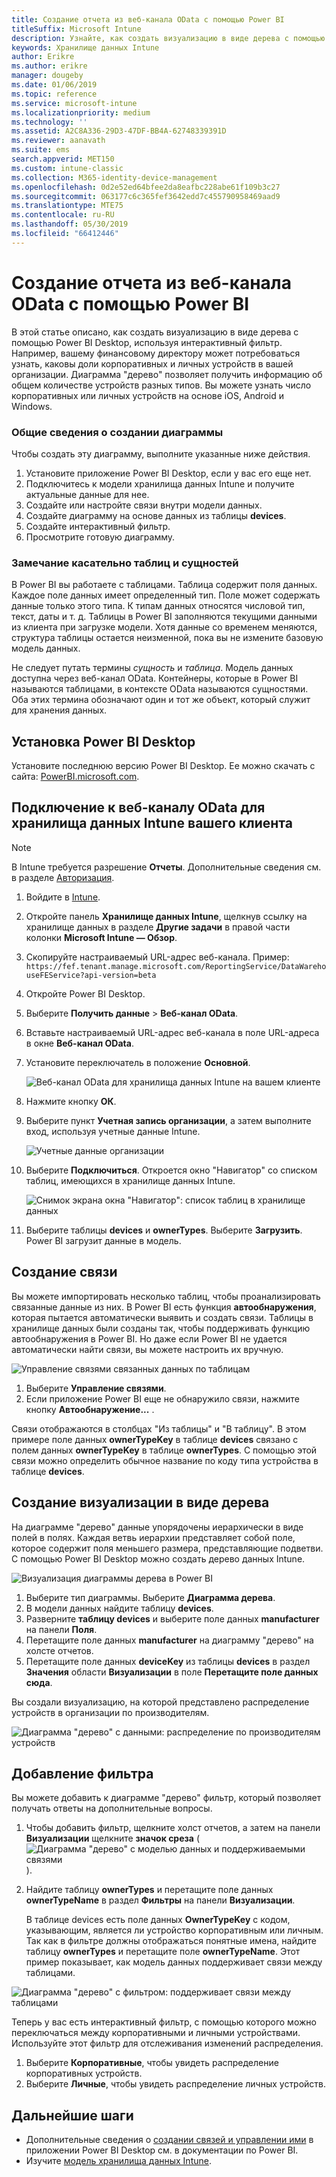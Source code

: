 ```yaml
---
title: Создание отчета из веб-канала OData с помощью Power BI
titleSuffix: Microsoft Intune
description: Узнайте, как создать визуализацию в виде дерева с помощью Power BI Desktop, используя интерактивный фильтр из API хранилища данных Intune.
keywords: Хранилище данных Intune
author: Erikre
ms.author: erikre
manager: dougeby
ms.date: 01/06/2019
ms.topic: reference
ms.service: microsoft-intune
ms.localizationpriority: medium
ms.technology: ''
ms.assetid: A2C8A336-29D3-47DF-BB4A-62748339391D
ms.reviewer: aanavath
ms.suite: ems
search.appverid: MET150
ms.custom: intune-classic
ms.collection: M365-identity-device-management
ms.openlocfilehash: 0d2e52ed64bfee2da8eafbc228abe61f109b3c27
ms.sourcegitcommit: 063177c6c365fef3642edd7c455790958469aad9
ms.translationtype: MTE75
ms.contentlocale: ru-RU
ms.lasthandoff: 05/30/2019
ms.locfileid: "66412446"
---
```

# <a name="create-a-report-from-the-odata-feed-with-power-bi"></a>Создание отчета из веб-канала OData с помощью Power BI

В этой статье описано, как создать визуализацию в виде дерева с помощью Power BI Desktop, используя интерактивный фильтр. Например, вашему финансовому директору может потребоваться узнать, каковы доли корпоративных и личных устройств в вашей организации. Диаграмма "дерево" позволяет получить информацию об общем количестве устройств разных типов. Вы можете узнать число корпоративных или личных устройств на основе iOS, Android и Windows.

### <a name="overview-of-creating-the-chart"></a>Общие сведения о создании диаграммы

Чтобы создать эту диаграмму, выполните указанные ниже действия.
1. Установите приложение Power BI Desktop, если у вас его еще нет.
2. Подключитесь к модели хранилища данных Intune и получите актуальные данные для нее.
3. Создайте или настройте связи внутри модели данных.
4. Создайте диаграмму на основе данных из таблицы **devices**.
5. Создайте интерактивный фильтр.
6. Просмотрите готовую диаграмму.

### <a name="a-note-about-tables-and-entities"></a>Замечание касательно таблиц и сущностей

В Power BI вы работаете с таблицами. Таблица содержит поля данных. Каждое поле данных имеет определенный тип. Поле может содержать данные только этого типа. К типам данных относятся числовой тип, текст, даты и т. д. Таблицы в Power BI заполняются текущими данными из клиента при загрузке модели. Хотя данные со временем меняются, структура таблицы остается неизменной, пока вы не измените базовую модель данных.

Не следует путать термины _сущность_ и _таблица_. Модель данных доступна через веб-канал OData. Контейнеры, которые в Power BI называются таблицами, в контексте OData называются сущностями. Оба этих термина обозначают один и тот же объект, который служит для хранения данных.

## <a name="install-power-bi-desktop"></a>Установка Power BI Desktop

Установите последнюю версию Power BI Desktop. Ее можно скачать с сайта: [PowerBI.microsoft.com](https://powerbi.microsoft.com/desktop).

## <a name="connect-to-the-odata-feed-for-the-intune-data-warehouse-for-your-tenant"></a>Подключение к веб-каналу OData для хранилища данных Intune вашего клиента

> [!Note]  
> В Intune требуется разрешение **Отчеты**. Дополнительные сведения см. в разделе [Авторизация](reports-api-url.md).

1. Войдите в [Intune](https://go.microsoft.com/fwlink/?linkid=2090973).
3. Откройте панель **Хранилище данных Intune**, щелкнув ссылку на хранилище данных в разделе **Другие задачи** в правой части колонки **Microsoft Intune — Обзор**.
4. Скопируйте настраиваемый URL-адрес веб-канала. Пример: `https://fef.tenant.manage.microsoft.com/ReportingService/DataWarehouseFEService?api-version=beta`
1. Откройте Power BI Desktop.
2. Выберите **Получить данные** > **Веб-канал OData**.
3. Вставьте настраиваемый URL-адрес веб-канала в поле URL-адреса в окне **Веб-канал OData**.
4. Установите переключатель в положение **Основной**.

    ![Веб-канал OData для хранилища данных Intune на вашем клиенте](media/reports-create-01-odatafeed.png)

9. Нажмите кнопку **ОК**.
10. Выберите пункт **Учетная запись организации**, а затем выполните вход, используя учетные данные Intune.

    ![Учетные данные организации](media/reports-create-02-org-account.png)

11. Выберите **Подключиться**. Откроется окно "Навигатор" со списком таблиц, имеющихся в хранилище данных Intune.

    ![Снимок экрана окна "Навигатор": список таблиц в хранилище данных](media/reports-create-02-loadentities.png)

12. Выберите таблицы **devices** и **ownerTypes**.  Выберите **Загрузить**. Power BI загрузит данные в модель.

## <a name="create-a-relationship"></a>Создание связи

Вы можете импортировать несколько таблиц, чтобы проанализировать связанные данные из них.  В Power BI есть функция **автообнаружения**, которая пытается автоматически выявить и создать связи. Таблицы в хранилище данных были созданы так, чтобы поддерживать функцию автообнаружения в Power BI. Но даже если Power BI не удается автоматически найти связи, вы можете настроить их вручную.

![Управление связями связанных данных по таблицам](media/reports-create-03-managerelationships.png)

1. Выберите **Управление связями**.
2. Если приложение Power BI еще не обнаружило связи, нажмите кнопку **Автообнаружение...** .

Связи отображаются в столбцах "Из таблицы" и "В таблицу". В этом примере поле данных **ownerTypeKey** в таблице **devices** связано с полем данных **ownerTypeKey** в таблице **ownerTypes**. С помощью этой связи можно определить обычное название по коду типа устройства в таблице **devices**.

## <a name="create-a-treemap-visualization"></a>Создание визуализации в виде дерева

На диаграмме "дерево" данные упорядочены иерархически в виде полей в полях. Каждая ветвь иерархии представляет собой поле, которое содержит поля меньшего размера, представляющие подветви. С помощью Power BI Desktop можно создать дерево данных Intune.

![Визуализация диаграммы дерева в Power BI](media/reports-create-03-treemap.png)

1. Выберите тип диаграммы. Выберите **Диаграмма дерева**.
2. В модели данных найдите таблицу **devices**.
3. Разверните **таблицу devices** и выберите поле данных **manufacturer** на панели **Поля**.
4. Перетащите поле данных **manufacturer** на диаграмму "дерево" на холсте отчетов.
5. Перетащите поле данных **deviceKey** из таблицы **devices** в раздел **Значения** области **Визуализации** в поле **Перетащите поле данных сюда**.  

Вы создали визуализацию, на которой представлено распределение устройств в организации по производителям.

![Диаграмма "дерево" с данными: распределение по производителям устройств](media/reports-create-06-treemapwdata.png)

## <a name="add-a-filter"></a>Добавление фильтра

Вы можете добавить к диаграмме "дерево" фильтр, который позволяет получать ответы на дополнительные вопросы.


1. Чтобы добавить фильтр, щелкните холст отчетов, а затем на панели **Визуализации** щелкните **значок среза** (![Диаграмма "дерево" с моделью данных и поддерживаемыми связями](media/reports-create-slicer.png)).
2. Найдите таблицу **ownerTypes** и перетащите поле данных **ownerTypeName** в раздел **Фильтры** на панели **Визуализации**.  

   В таблице devices есть поле данных **OwnerTypeKey** с кодом, указывающим, является ли устройство корпоративным или личным. Так как в фильтре должны отображаться понятные имена, найдите таблицу **ownerTypes** и перетащите поле **ownerTypeName**. Этот пример показывает, как модель данных поддерживает связи между таблицами.

![Диаграмма "дерево" с фильтром: поддерживает связи между таблицами](media/reports-create-08_ownertype.png)

Теперь у вас есть интерактивный фильтр, с помощью которого можно переключаться между корпоративными и личными устройствами. Используйте этот фильтр для отслеживания изменений распределения.

1. Выберите **Корпоративные**, чтобы увидеть распределение корпоративных устройств.
2. Выберите **Личные**, чтобы увидеть распределение личных устройств.

## <a name="next-steps"></a>Дальнейшие шаги

 - Дополнительные сведения о [создании связей и управлении ими](https://powerbi.microsoft.com/documentation/powerbi-desktop-create-and-manage-relationships/) в приложении Power BI Desktop см. в документации по Power BI.
 - Изучите [модель хранилища данных Intune](https://docs.microsoft.com/intune/reports-ref-data-model).
